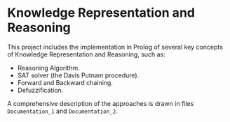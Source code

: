 # Knowledge Representation and Reasoning

This project includes the implementation in Prolog of several key concepts of Knowledge Representation and Reasoning, such as:

- Reasoning Algorithm.
- SAT solver (the Davis Putnam procedure).
- Forward and Backward chaining.
- Defuzzification.

A comprehensive description of the approaches is drawn in files `Documentation_1` and `Documentation_2`.